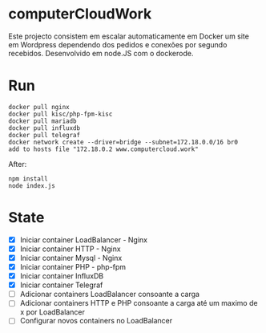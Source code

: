 # computerCloudWork

Este projecto consistem em escalar automaticamente em Docker um site em Wordpress dependendo dos pedidos e conexões por segundo recebidos. Desenvolvido em node.JS com o dockerode.

# Run

    docker pull nginx
    docker pull kisc/php-fpm-kisc
    docker pull mariadb
    docker pull influxdb
    docker pull telegraf
    docker network create --driver=bridge --subnet=172.18.0.0/16 br0
    add to hosts file "172.18.0.2 www.computercloud.work"
    
   After: 
   
	npm install
	node index.js

# State

 - [x] Iniciar container LoadBalancer - Nginx
 - [x] Iniciar container HTTP - Nginx
 - [x] Iniciar container Mysql - Nginx
 - [x] Iniciar container PHP - php-fpm
 - [x] Iniciar container InfluxDB
 - [x] Iniciar container Telegraf
 - [ ] Adicionar containers LoadBalancer consoante a carga
 - [ ] Adicionar containers HTTP e PHP consoante a carga até um maximo de x por LoadBalancer
 - [ ] Configurar novos containers no LoadBalancer
